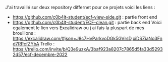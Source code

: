 J'ai travaillé sur deux repository differnet pour ce projets voici les liens :
 - https://github.com/c0b4lt-student/ecf-view-side.git : partie front end
 - https://github.com/c0b4lt-student/ECF-clean.git : partie back end
Voici egalement le lien vers Excalidraw ou j ai fais la pluspart de mes brouillons : https://excalidraw.com/#json=J8c7HvParkvoDGk5GVrsD,xiDSZiaNo3Fnd7RPcfZYbA
Trello : https://trello.com/invite/b/Q3e9uzxA/3baf923a8207c7865d5fa33d52932d57/ecf-decembre-2022
